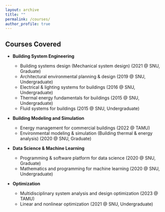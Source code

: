 ```yaml
---
layout: archive
title: ""
permalink: /courses/
author_profile: true
---
```


Courses Covered
-----
* **Building System Engineering**
  * Building systems design (Mechanical system design) (2021 @ SNU, Graduate)
  * Architectural environmental planning & design (2019 @ SNU, Undergraduate)
  * Electrical & lighting systems for buildings (2016 @ SNU, Undergraduate)
  * Thermal energy fundamentals for buildings (2015 @ SNU, Undergraduate)
  * Fluid systems for buildings (2015 @ SNU, Undergraduate)

* **Building Modeling and Simulation**
  * Energy management for commercial buildings (2022 @ TAMU)
  * Environmental modeling & simulation (Building thermal & energy analysis) (2020 @ SNU, Graduate)
  
* **Data Science & Machine Learning**
  * Programming & software platform for data science (2020 @ SNU, Graduate)
  * Mathematics and programming for machine learning (2020 @ SNU, Undergraduate)

* **Optimization**
  * Multidisciplinary system analysis and design optimization (2023 @ TAMU)
  * Linear and nonlinear optimization (2021 @ SNU, Undergraduate)
